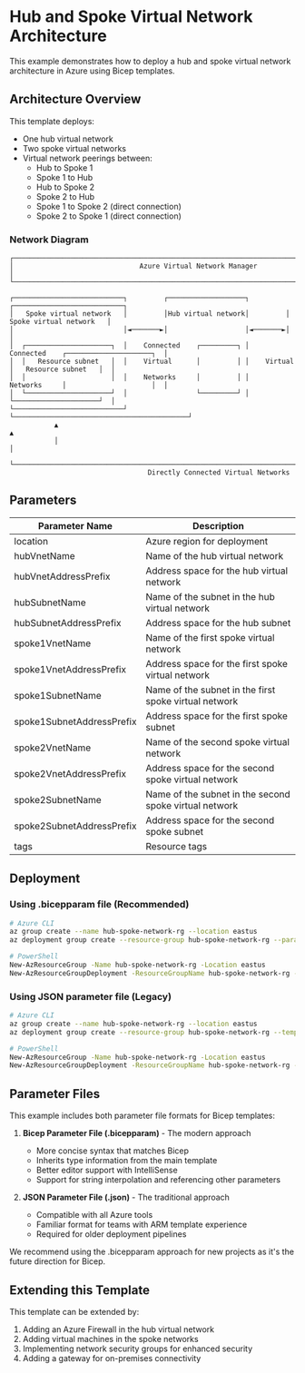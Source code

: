 # Hub and Spoke Virtual Network Architecture

This example demonstrates how to deploy a hub and spoke virtual network architecture in Azure using Bicep templates.

## Architecture Overview

This template deploys:

- One hub virtual network
- Two spoke virtual networks
- Virtual network peerings between:
  - Hub to Spoke 1
  - Spoke 1 to Hub
  - Hub to Spoke 2
  - Spoke 2 to Hub
  - Spoke 1 to Spoke 2 (direct connection)
  - Spoke 2 to Spoke 1 (direct connection)

### Network Diagram

```ascii
┌───────────────────────────────────────────────────────────────────────────────────────────────────┐
│                               Azure Virtual Network Manager                                       │
└───────────────────────────────────────────────────────────────────────────────────────────────────┘

┌───────────────────────────┐         ┌───────────────────┐         ┌───────────────────────────┐
│   Spoke virtual network   │         │Hub virtual network│         │   Spoke virtual network   │
│                           │◄───────►│                   │◄───────►│                           │
│  ┌─────────────────────┐  │    Connected    ┌─────────┐ │    Connected    ┌─────────────────────┐  │
│  │   Resource subnet   │  │    Virtual      │         │ │    Virtual      │   Resource subnet   │  │
│  │                     │  │    Networks     │         │ │    Networks     │                     │  │
│  └─────────────────────┘  │                 └─────────┘ │                 └─────────────────────┘  │
└───────────────────────────┘                             └───────────────────────────────────────────┘
           ▲                                                                      ▲
           │                                                                      │
           └──────────────────────────────────────────────────────────────────────┘
                                  Directly Connected Virtual Networks
```

## Parameters

| Parameter Name | Description |
|---------------|-------------|
| location | Azure region for deployment |
| hubVnetName | Name of the hub virtual network |
| hubVnetAddressPrefix | Address space for the hub virtual network |
| hubSubnetName | Name of the subnet in the hub virtual network |
| hubSubnetAddressPrefix | Address space for the hub subnet |
| spoke1VnetName | Name of the first spoke virtual network |
| spoke1VnetAddressPrefix | Address space for the first spoke virtual network |
| spoke1SubnetName | Name of the subnet in the first spoke virtual network |
| spoke1SubnetAddressPrefix | Address space for the first spoke subnet |
| spoke2VnetName | Name of the second spoke virtual network |
| spoke2VnetAddressPrefix | Address space for the second spoke virtual network |
| spoke2SubnetName | Name of the subnet in the second spoke virtual network |
| spoke2SubnetAddressPrefix | Address space for the second spoke subnet |
| tags | Resource tags |

## Deployment

### Using .bicepparam file (Recommended)

```bash
# Azure CLI
az group create --name hub-spoke-network-rg --location eastus
az deployment group create --resource-group hub-spoke-network-rg --parameters main.bicepparam

# PowerShell
New-AzResourceGroup -Name hub-spoke-network-rg -Location eastus
New-AzResourceGroupDeployment -ResourceGroupName hub-spoke-network-rg -TemplateParameterFile main.bicepparam
```

### Using JSON parameter file (Legacy)

```bash
# Azure CLI
az group create --name hub-spoke-network-rg --location eastus
az deployment group create --resource-group hub-spoke-network-rg --template-file main.bicep --parameters parameters.json

# PowerShell
New-AzResourceGroup -Name hub-spoke-network-rg -Location eastus
New-AzResourceGroupDeployment -ResourceGroupName hub-spoke-network-rg -TemplateFile main.bicep -TemplateParameterFile parameters.json
```

## Parameter Files

This example includes both parameter file formats for Bicep templates:

1. **Bicep Parameter File (.bicepparam)** - The modern approach
   - More concise syntax that matches Bicep
   - Inherits type information from the main template
   - Better editor support with IntelliSense
   - Support for string interpolation and referencing other parameters

2. **JSON Parameter File (.json)** - The traditional approach
   - Compatible with all Azure tools
   - Familiar format for teams with ARM template experience
   - Required for older deployment pipelines

We recommend using the .bicepparam approach for new projects as it's the future direction for Bicep.

## Extending this Template

This template can be extended by:

1. Adding an Azure Firewall in the hub virtual network
2. Adding virtual machines in the spoke networks
3. Implementing network security groups for enhanced security
4. Adding a gateway for on-premises connectivity
